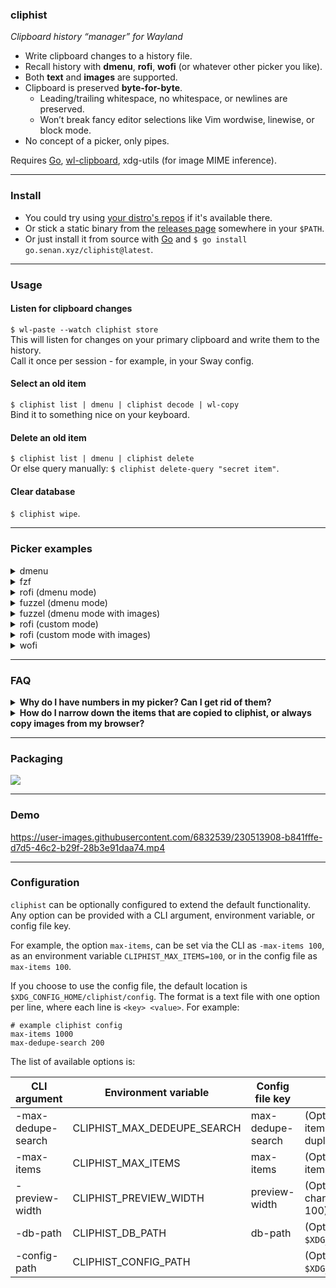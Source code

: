### cliphist

_Clipboard history “manager” for Wayland_

- Write clipboard changes to a history file.
- Recall history with **dmenu**, **rofi**, **wofi** (or whatever other picker you like).
- Both **text** and **images** are supported.
- Clipboard is preserved **byte-for-byte**.
  - Leading/trailing whitespace, no whitespace, or newlines are preserved.
  - Won’t break fancy editor selections like Vim wordwise, linewise, or block mode.
- No concept of a picker, only pipes.

Requires [Go](https://golang.org/), [wl-clipboard](https://github.com/bugaevc/wl-clipboard), xdg-utils (for image MIME inference).

---

### Install

- You could try using [your distro's repos](#packaging) if it's available there.
- Or stick a static binary from the [releases page](https://github.com/sentriz/cliphist/releases) somewhere in your `$PATH`.
- Or just install it from source with [Go](https://go.dev/doc/install) and `$ go install go.senan.xyz/cliphist@latest`.

---

### Usage

#### Listen for clipboard changes

`$ wl-paste --watch cliphist store`  
This will listen for changes on your primary clipboard and write them to the history.  
Call it once per session - for example, in your Sway config.

#### Select an old item

`$ cliphist list | dmenu | cliphist decode | wl-copy`  
Bind it to something nice on your keyboard.

#### Delete an old item

`$ cliphist list | dmenu | cliphist delete`  
Or else query manually:
`$ cliphist delete-query "secret item"`.

#### Clear database

`$ cliphist wipe`.

---

### Picker examples

<details>
<summary>dmenu</summary>

`cliphist list | dmenu | cliphist decode | wl-copy`

</details>

<details>
<summary>fzf</summary>

`cliphist list | fzf --no-sort | cliphist decode | wl-copy`

</details>

<details>
<summary>rofi (dmenu mode)</summary>

`cliphist list | rofi -dmenu | cliphist decode | wl-copy`

</details>

<details>
<summary>fuzzel (dmenu mode)</summary>

`cliphist list | fuzzel --dmenu | cliphist decode | wl-copy`

</details>

<details>
<summary>fuzzel (dmenu mode with images)</summary>

`./cliphist-fuzzel-img`

(Requires [contrib/cliphist-fuzzel-img](./contrib/cliphist-fuzzel-img))

</details>

<details>
<summary>rofi (custom mode)</summary>

`rofi -modi clipboard:/path/to/cliphist-rofi -show clipboard`

(Requires [contrib/cliphist-rofi](https://github.com/sentriz/cliphist/blob/master/contrib/cliphist-rofi)).

</details>

<details>
<summary>rofi (custom mode with images)</summary>

`rofi -modi clipboard:/path/to/cliphist-rofi-img -show clipboard -show-icons`

(Requires [contrib/cliphist-rofi-img](https://github.com/sentriz/cliphist/blob/master/contrib/cliphist-rofi-img)).

</details>

<details>
<summary>wofi</summary>

`cliphist list | wofi -S dmenu | cliphist decode | wl-copy`

Example config for Sway:

```
exec wl-paste --watch cliphist store
bindsym Mod1+p exec cliphist list | wofi -S dmenu | cliphist decode | wl-copy
```

</details>

---

### FAQ

<details>
<summary><strong>Why do I have numbers in my picker? Can I get rid of them?</strong></summary>

It's important that a line prefixed with a number is piped into `cliphist decode`. This number is used to look up in the database the exact original selection that you made, with all leading, trailing, non-printable, etc. whitespace preserved. None of that will be shown in the preview output of `cliphist list`.

Since the format of `cliphist list` is `"<id>\t<100 char preview>"`, and most pickers consider `"\t"` to be a column separator, you can try to just select column number 2.

```shell
# fzf
cliphist list | fzf -d $'\t' --with-nth 2 | cliphist decode | wl-copy
```

```shell
# rofi
cliphist list | rofi -dmenu -display-columns 2 | cliphist decode | wl-copy
```

```shell
# fuzzel
cliphist list | fuzzel --dmenu --with-nth 2 | cliphist decode | wl-copy
```

```shell
# wofi
# It kind of works but breaks with quotes in the original selection. I recommend not trying to hide the column with wofi.
cliphist list | wofi --dmenu --pre-display-cmd "echo '%s' | cut -f 2" | cliphist decode | wl-copy
```

</details>

<details>
<summary><strong>How do I narrow down the items that are copied to cliphist, or always copy images from my browser?</strong></summary>

It's also possible to run `wl-paste --watch` several times for multiple MIME types.

For example, in your window manager's startup, you could run:

```
wl-paste --type text --watch cliphist store
wl-paste --type image --watch cliphist store
```

Now you should have text and raw image data available in your history. Make sure you have xdg-utils installed too.

</details>

---

### Packaging

[![](https://repology.org/badge/vertical-allrepos/cliphist.svg?columns=4)](https://repology.org/project/cliphist/versions)

---

### Demo

<https://user-images.githubusercontent.com/6832539/230513908-b841fffe-d7d5-46c2-b29f-28b3e91daa74.mp4>

---

### Configuration

`cliphist` can be optionally configured to extend the default functionality. Any option can be provided with a CLI argument, environment variable, or config file key.

For example, the option `max-items`, can be set via the CLI as `-max-items 100`, as an environment variable `CLIPHIST_MAX_ITEMS=100`, or in the config file as `max-items 100`.

If you choose to use the config file, the default location is `$XDG_CONFIG_HOME/cliphist/config`. The format is a text file with one option per line, where each line is `<key> <value>`. For example:

```
# example cliphist config
max-items 1000
max-dedupe-search 200
```

The list of available options is:

| CLI argument       | Environment variable        | Config file key   | Description                                                                                   |
| ------------------ | --------------------------- | ----------------- | --------------------------------------------------------------------------------------------- |
| -max-dedupe-search | CLIPHIST_MAX_DEDEUPE_SEARCH | max-dedupe-search | (Optional) maximum number of last items to look through when finding duplicates (default 100) |
| -max-items         | CLIPHIST_MAX_ITEMS          | max-items         | (Optional) maximum number of items to store (default 750)                                     |
| -preview-width     | CLIPHIST_PREVIEW_WIDTH      | preview-width     | (Optional) maximum number of characters to preview (default 100)                              |
| -db-path           | CLIPHIST_DB_PATH            | db-path           | (Optional) path to db (default `$XDG_CACHE_HOME/cliphist/db`)                                 |
| -config-path       | CLIPHIST_CONFIG_PATH        |                   | (Optional) path to config (default `$XDG_CONFIG_HOME/cliphist/config`)                        |
